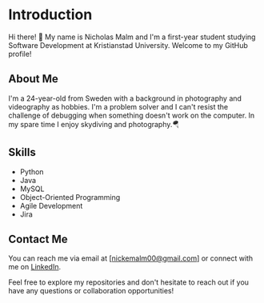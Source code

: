 # Introduction

Hi there! 👋 My name is Nicholas Malm and I'm a first-year student studying Software Development at Kristianstad University. Welcome to my GitHub profile!

## About Me

I'm a 24-year-old from Sweden with a background in photography and videography as hobbies. I'm a problem solver and I can't resist the challenge of debugging when something doesn't work on the computer. In my spare time I enjoy skydiving and photography.🪂

## Skills

- Python
- Java
- MySQL
- Object-Oriented Programming
- Agile Development
- Jira

## Contact Me

You can reach me via email at [nickemalm00@gmail.com] or connect with me on [LinkedIn](www.linkedin.com/in/nicholas-malm-4344132a0).

Feel free to explore my repositories and don't hesitate to reach out if you have any questions or collaboration opportunities!
